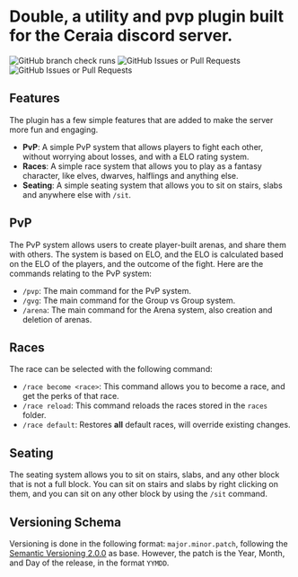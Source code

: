 # Double, a utility and pvp plugin built for the Ceraia discord server.
![GitHub branch check runs](https://img.shields.io/github/check-runs/Axodouble/Double/master?style=for-the-badge)
![GitHub Issues or Pull Requests](https://img.shields.io/github/issues-pr/Axodouble/Double?style=for-the-badge)
![GitHub Issues or Pull Requests](https://img.shields.io/github/issues/Axodouble/Double?style=for-the-badge)

## Features
The plugin has a few simple features that are added to make the server more fun and engaging.
- **PvP**: A simple PvP system that allows players to fight each other, without worrying about losses, and with a ELO rating system.
- **Races**: A simple race system that allows you to play as a fantasy character, like elves, dwarves, halflings and anything else.
- **Seating**: A simple seating system that allows you to sit on stairs, slabs and anywhere else with `/sit`.

## PvP
The PvP system allows users to create player-built arenas, and share them with others.
The system is based on ELO, and the ELO is calculated based on the ELO of the players, and the outcome of the fight.
Here are the commands relating to the PvP system:
- `/pvp`: The main command for the PvP system.
- `/gvg`: The main command for the Group vs Group system.
- `/arena`: The main command for the Arena system, also creation and deletion of arenas.

## Races
The race can be selected with the following command:
- `/race become <race>`: This command allows you to become a race, and get the perks of that race.
- `/race reload`: This command reloads the races stored in the `races` folder.
- `/race default`: Restores **all** default races, will override existing changes.

## Seating
The seating system allows you to sit on stairs, slabs, and any other block that is not a full block.
You can sit on stairs and slabs by right clicking on them, and you can sit on any other block by using the `/sit` command.

## Versioning Schema
Versioning is done in the following format: `major.minor.patch`, following the [Semantic Versioning 2.0.0](https://semver.org/) as base.
However, the patch is the Year, Month, and Day of the release, in the format `YYMDD`.
